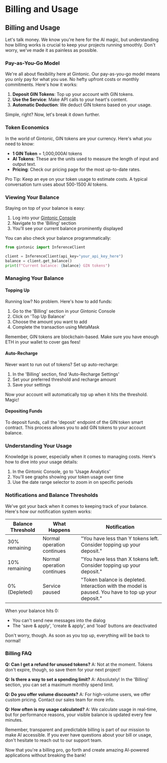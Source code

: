 # Billing and Usage

## Billing and Usage

Let's talk money. We know you're here for the AI magic, but understanding how billing works is crucial to keep your projects running smoothly. Don't worry, we've made it as painless as possible.

### Pay-as-You-Go Model

We're all about flexibility here at Gintonic. Our pay-as-you-go model means you only pay for what you use. No hefty upfront costs or monthly commitments. Here's how it works:

1. **Deposit GIN Tokens**: Top up your account with GIN tokens.
2. **Use the Service**: Make API calls to your heart's content.
3. **Automatic Deduction**: We deduct GIN tokens based on your usage.

Simple, right? Now, let's break it down further.

### Token Economics

In the world of Gintonic, GIN tokens are your currency. Here's what you need to know:

* **1 GIN Token** = 1,000,000AI tokens
* **AI Tokens**: These are the units used to measure the length of input and output text.
* **Pricing**: Check our pricing page for the most up-to-date rates.

Pro Tip: Keep an eye on your token usage to estimate costs. A typical conversation turn uses about 500-1500 AI tokens.

### Viewing Your Balance

Staying on top of your balance is easy:

1. Log into your [Gintonic Console](https://console.gintonic.ai)
2. Navigate to the 'Billing' section
3. You'll see your current balance prominently displayed

You can also check your balance programmatically:

```python
from gintonic import InferenceClient

client = InferenceClient(api_key="your_api_key_here")
balance = client.get_balance()
print(f"Current balance: {balance} GIN tokens")
```

### Managing Your Balance

#### Topping Up

Running low? No problem. Here's how to add funds:

1. Go to the 'Billing' section in your Gintonic Console
2. Click on 'Top Up Balance'
3. Choose the amount you want to add
4. Complete the transaction using MetaMask

Remember, GIN tokens are blockchain-based. Make sure you have enough ETH in your wallet to cover gas fees!

#### Auto-Recharge

Never want to run out of tokens? Set up auto-recharge:

1. In the 'Billing' section, find 'Auto-Recharge Settings'
2. Set your preferred threshold and recharge amount
3. Save your settings

Now your account will automatically top up when it hits the threshold. Magic!

#### Depositing Funds

To deposit funds, call the 'deposit' endpoint of the GIN token smart contract. This process allows you to add GIN tokens to your account balance.

### Understanding Your Usage

Knowledge is power, especially when it comes to managing costs. Here's how to dive into your usage details:

1. In the Gintonic Console, go to 'Usage Analytics'
2. You'll see graphs showing your token usage over time
3. Use the date range selector to zoom in on specific periods

### Notifications and Balance Thresholds

We've got your back when it comes to keeping track of your balance. Here's how our notification system works:

| Balance Threshold | What Happens               | Notification                                                                                        |
| ----------------- | -------------------------- | --------------------------------------------------------------------------------------------------- |
| 30% remaining     | Normal operation continues | "You have less than Y tokens left. Consider topping up your deposit."                               |
| 10% remaining     | Normal operation continues | "You have less than X tokens left. Consider topping up your deposit."                               |
| 0% (Depleted)     | Service paused             | "Token balance is depleted. Interaction with the model is paused. You have to top up your deposit." |

When your balance hits 0:

* You can't send new messages into the dialog
* The 'save & apply', 'create & apply', and 'load' buttons are deactivated

Don't worry, though. As soon as you top up, everything will be back to normal!

### Billing FAQ

**Q: Can I get a refund for unused tokens?** A: Not at the moment. Tokens don't expire, though, so save them for your next project!

**Q: Is there a way to set a spending limit?** A: Absolutely! In the 'Billing' section, you can set a maximum monthly spend limit.

**Q: Do you offer volume discounts?** A: For high-volume users, we offer custom pricing. Contact our sales team for more info.

**Q: How often is my usage calculated?** A: We calculate usage in real-time, but for performance reasons, your visible balance is updated every few minutes.

Remember, transparent and predictable billing is part of our mission to make AI accessible. If you ever have questions about your bill or usage, don't hesitate to reach out to our support team.

Now that you're a billing pro, go forth and create amazing AI-powered applications without breaking the bank!
